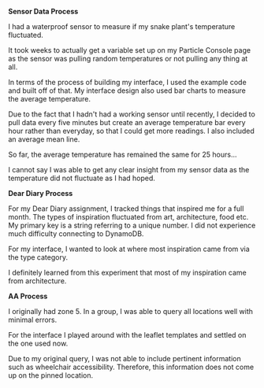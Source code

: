 <b>Sensor Data Process</b>

I had a waterproof sensor to measure if my snake plant's temperature fluctuated.

It took weeks to actually get a variable set up on my Particle Console page as the sensor was pulling random temperatures or not pulling any thing at all.

In terms of the process of building my interface, I used the example code and built off of that. My interface design also used bar charts to measure the average temperature.

Due to the fact that I hadn't had a working sensor until recently, I decided to pull data every five minutes but create an average temperature bar every hour rather than everyday, so that I could get more readings. I also included an average mean line.

So far, the average temperature has remained the same for 25 hours...

I cannot say I was able to get any clear insight from my sensor data as the temperature did not fluctuate as I had hoped.

<b>Dear Diary Process</b>

For my Dear Diary assignment, I tracked things that inspired me for a full month. The types of inspiration fluctuated from art, architecture, food etc. My primary key is a string referring to a unique number. I did not experience much difficulty connecting to DynamoDB.

For my interface, I wanted to look at where most inspiration came from via the type category.

I definitely learned from this experiment that most of my inspiration came from architecture.

<b>AA Process</b>

I originally had zone 5. In a group, I was able to query all locations well with minimal errors.

For the interface I played around with the leaflet templates and settled on the one used now.

Due to my original query, I was not able to include pertinent information such as wheelchair accessibility. Therefore, this information does not come up on the pinned location. 
